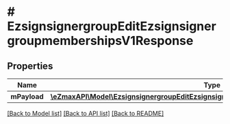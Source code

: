 # # EzsignsignergroupEditEzsignsignergroupmembershipsV1Response

## Properties

Name | Type | Description | Notes
------------ | ------------- | ------------- | -------------
**mPayload** | [**\eZmaxAPI\Model\EzsignsignergroupEditEzsignsignergroupmembershipsV1ResponseMPayload**](EzsignsignergroupEditEzsignsignergroupmembershipsV1ResponseMPayload.md) |  |

[[Back to Model list]](../../README.md#models) [[Back to API list]](../../README.md#endpoints) [[Back to README]](../../README.md)
